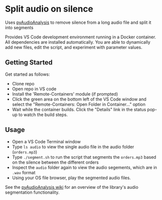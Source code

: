 # Split audio on silence

Uses [pyAudioAnalysis](https://github.com/tyiannak/pyAudioAnalysis) to remove silence from a long audio file and split it into segments

Provides VS Code development environment running in a Docker container. All dependencies are installed automatically. You are able to dynamically add new files, edit the script, and experiment with parameter values.

## Getting Started

Get started as follows:

- Clone repo
- Open repo in VS code
- Install the 'Remote-Containers' module (if prompted)
- Click the green area on the bottom left of the VS Code window and select the "Remote-Containers: Open Folder in Container..." option
- Wait while the container builds. Click the "Details" link in the status pop-up to watch the build steps.

## Usage

- Open a VS Code Terminal window
- Type ```ls audio``` to view the single audio file in the audio folder (```orders.mp3```)
- Type ```./segment.sh``` to run the script that segments the ```orders.mp3``` based on the silence between the different orders
- Inspect the ```audio``` folder again to view the audio segements, which are in ```.wav``` format
- Using your OS file browser, play the segmented audio files.

See the [pyAudioAnalysis wiki](https://github.com/tyiannak/pyAudioAnalysis/wiki/5.-Segmentation) for an overview of the library's audio segmentation functionality.
